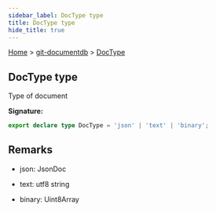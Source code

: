 ```yaml
---
sidebar_label: DocType type
title: DocType type
hide_title: true
---
```


[Home](./index.md) &gt; [git-documentdb](./git-documentdb.md) &gt; [DocType](./git-documentdb.doctype.md)

## DocType type

Type of document

<b>Signature:</b>

```typescript
export declare type DocType = 'json' | 'text' | 'binary';
```

## Remarks

- json: JsonDoc

- text: utf8 string

- binary: Uint8Array

